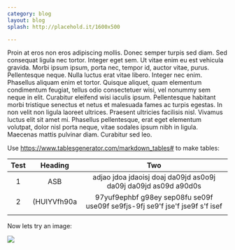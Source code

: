 ```yaml
---
category: blog
layout: blog
splash: http://placehold.it/1600x500

---
```

Proin at eros non eros adipiscing mollis. Donec semper turpis sed diam. Sed consequat ligula nec tortor. Integer eget sem. Ut vitae enim eu est vehicula gravida. Morbi ipsum ipsum, porta nec, tempor id, auctor vitae, purus. Pellentesque neque. Nulla luctus erat vitae libero. Integer nec enim. Phasellus aliquam enim et tortor. Quisque aliquet, quam elementum condimentum feugiat, tellus odio consectetuer wisi, vel nonummy sem neque in elit. Curabitur eleifend wisi iaculis ipsum. Pellentesque habitant morbi tristique senectus et netus et malesuada fames ac turpis egestas. In non velit non ligula laoreet ultrices. Praesent ultricies facilisis nisl. Vivamus luctus elit sit amet mi. Phasellus pellentesque, erat eget elementum volutpat, dolor nisl porta neque, vitae sodales ipsum nibh in ligula. Maecenas mattis pulvinar diam. Curabitur sed leo.

Use https://www.tablesgenerator.com/markdown_tables# to make tables:

| Test | Heading | Two |
| :---: | :---: | :---: |
| 1 | ASB | adjao jdoa jdaoisj doaj da09jd as0o9j da09j da09jd as09d a90d0s |
| 2 | (HUIYVfh90a | 97yuf9ephbf g98ey sep08fu se09f use09f se9fjs-9fj se9'f jse'f jse9f s'f isef |
|  |  |  |

Now lets try an image:

![](https://d1sjhym134i48h.cloudfront.net/images/spotdraft-transparent-304fe1b3.png)